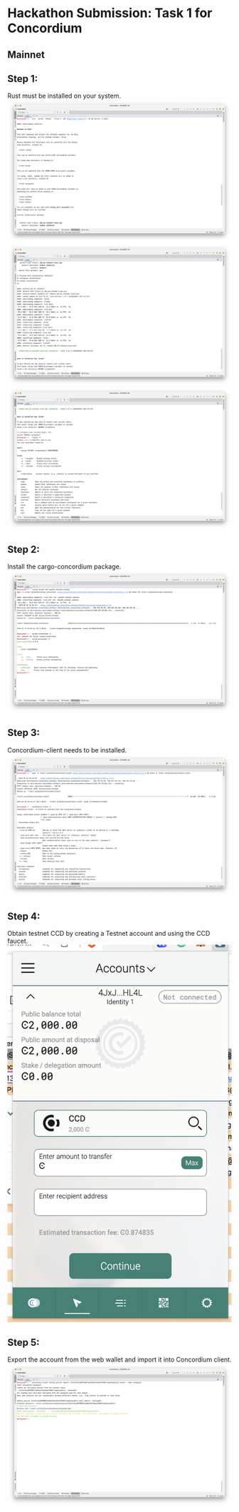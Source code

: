 # Hackathon Submission: Task 1 for Concordium
## Mainnet

## Step 1:
Rust must be installed on your system.
![img-1.png](img-1.png)![img-2.png](img-2.png)![img-3.png](img-3.png)
## Step 2: 
Install the cargo-concordium package.
![img-4.png](img-4.png)
## Step 3: 
Concordium-client needs to be installed.
![img-5.png](img-5.png)
## Step 4: 
Obtain testnet CCD by creating a Testnet account and using the CCD faucet.
![img-6.png](img-6.png)
## Step 5: 
Export the account from the web wallet and import it into Concordium client.
![img-.png](img-7.png)
